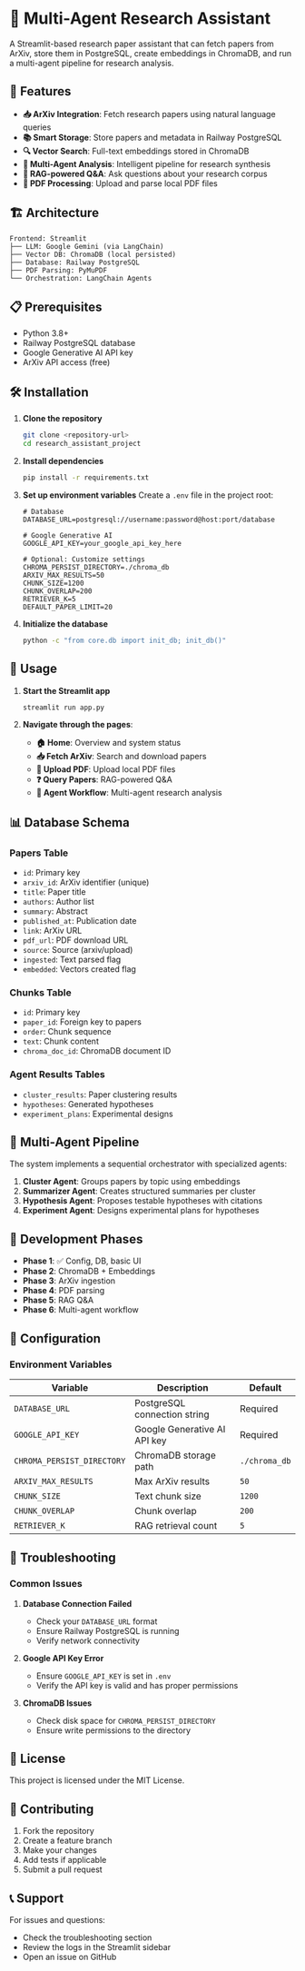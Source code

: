 # 🔬 Multi-Agent Research Assistant

A Streamlit-based research paper assistant that can fetch papers from ArXiv, store them in PostgreSQL, create embeddings in ChromaDB, and run a multi-agent pipeline for research analysis.

## 🚀 Features

- **📥 ArXiv Integration**: Fetch research papers using natural language queries
- **📚 Smart Storage**: Store papers and metadata in Railway PostgreSQL
- **🔍 Vector Search**: Full-text embeddings stored in ChromaDB
- **🤖 Multi-Agent Analysis**: Intelligent pipeline for research synthesis
- **💬 RAG-powered Q&A**: Ask questions about your research corpus
- **📄 PDF Processing**: Upload and parse local PDF files

## 🏗️ Architecture

```
Frontend: Streamlit
├── LLM: Google Gemini (via LangChain)
├── Vector DB: ChromaDB (local persisted)
├── Database: Railway PostgreSQL
├── PDF Parsing: PyMuPDF
└── Orchestration: LangChain Agents
```

## 📋 Prerequisites

- Python 3.8+
- Railway PostgreSQL database
- Google Generative AI API key
- ArXiv API access (free)

## 🛠️ Installation

1. **Clone the repository**
   ```bash
   git clone <repository-url>
   cd research_assistant_project
   ```

2. **Install dependencies**
   ```bash
   pip install -r requirements.txt
   ```

3. **Set up environment variables**
   Create a `.env` file in the project root:
   ```env
   # Database
   DATABASE_URL=postgresql://username:password@host:port/database
   
   # Google Generative AI
   GOOGLE_API_KEY=your_google_api_key_here
   
   # Optional: Customize settings
   CHROMA_PERSIST_DIRECTORY=./chroma_db
   ARXIV_MAX_RESULTS=50
   CHUNK_SIZE=1200
   CHUNK_OVERLAP=200
   RETRIEVER_K=5
   DEFAULT_PAPER_LIMIT=20
   ```

4. **Initialize the database**
   ```bash
   python -c "from core.db import init_db; init_db()"
   ```

## 🚀 Usage

1. **Start the Streamlit app**
   ```bash
   streamlit run app.py
   ```

2. **Navigate through the pages**:
   - **🏠 Home**: Overview and system status
   - **📥 Fetch ArXiv**: Search and download papers
   - **📄 Upload PDF**: Upload local PDF files
   - **❓ Query Papers**: RAG-powered Q&A
   - **🤖 Agent Workflow**: Multi-agent research analysis

## 📊 Database Schema

### Papers Table
- `id`: Primary key
- `arxiv_id`: ArXiv identifier (unique)
- `title`: Paper title
- `authors`: Author list
- `summary`: Abstract
- `published_at`: Publication date
- `link`: ArXiv URL
- `pdf_url`: PDF download URL
- `source`: Source (arxiv/upload)
- `ingested`: Text parsed flag
- `embedded`: Vectors created flag

### Chunks Table
- `id`: Primary key
- `paper_id`: Foreign key to papers
- `order`: Chunk sequence
- `text`: Chunk content
- `chroma_doc_id`: ChromaDB document ID

### Agent Results Tables
- `cluster_results`: Paper clustering results
- `hypotheses`: Generated hypotheses
- `experiment_plans`: Experimental designs

## 🔄 Multi-Agent Pipeline

The system implements a sequential orchestrator with specialized agents:

1. **Cluster Agent**: Groups papers by topic using embeddings
2. **Summarizer Agent**: Creates structured summaries per cluster
3. **Hypothesis Agent**: Proposes testable hypotheses with citations
4. **Experiment Agent**: Designs experimental plans for hypotheses

## 🧪 Development Phases

- **Phase 1**: ✅ Config, DB, basic UI
- **Phase 2**: ChromaDB + Embeddings
- **Phase 3**: ArXiv ingestion
- **Phase 4**: PDF parsing
- **Phase 5**: RAG Q&A
- **Phase 6**: Multi-agent workflow

## 🔧 Configuration

### Environment Variables

| Variable | Description | Default |
|----------|-------------|---------|
| `DATABASE_URL` | PostgreSQL connection string | Required |
| `GOOGLE_API_KEY` | Google Generative AI API key | Required |
| `CHROMA_PERSIST_DIRECTORY` | ChromaDB storage path | `./chroma_db` |
| `ARXIV_MAX_RESULTS` | Max ArXiv results | `50` |
| `CHUNK_SIZE` | Text chunk size | `1200` |
| `CHUNK_OVERLAP` | Chunk overlap | `200` |
| `RETRIEVER_K` | RAG retrieval count | `5` |

## 🐛 Troubleshooting

### Common Issues

1. **Database Connection Failed**
   - Check your `DATABASE_URL` format
   - Ensure Railway PostgreSQL is running
   - Verify network connectivity

2. **Google API Key Error**
   - Ensure `GOOGLE_API_KEY` is set in `.env`
   - Verify the API key is valid and has proper permissions

3. **ChromaDB Issues**
   - Check disk space for `CHROMA_PERSIST_DIRECTORY`
   - Ensure write permissions to the directory

## 📝 License

This project is licensed under the MIT License.

## 🤝 Contributing

1. Fork the repository
2. Create a feature branch
3. Make your changes
4. Add tests if applicable
5. Submit a pull request

## 📞 Support

For issues and questions:
- Check the troubleshooting section
- Review the logs in the Streamlit sidebar
- Open an issue on GitHub
